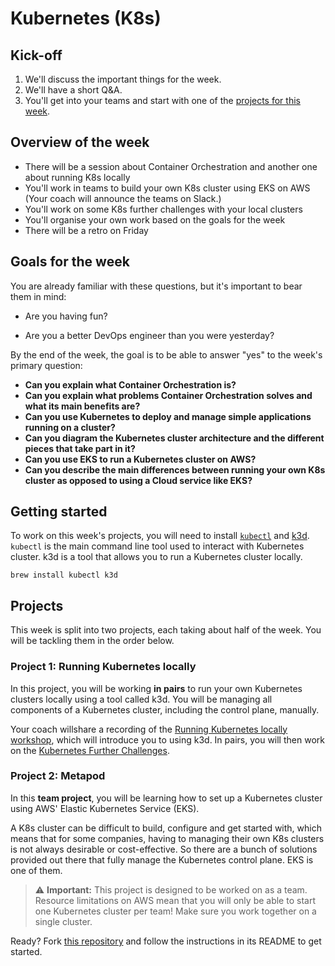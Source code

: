 # Kubernetes (K8s)

## Kick-off

1. We'll discuss the important things for the week.
2. We'll have a short Q&A.
3. You'll get into your teams and start with one of the [projects for this week](#projects).

## Overview of the week

- There will be a session about Container Orchestration and another one about running K8s locally
- You'll work in teams to build your own K8s cluster using EKS on AWS (Your coach will announce the teams on Slack.)
- You'll work on some K8s further challenges with your local clusters
- You'll organise your own work based on the goals for the week
- There will be a retro on Friday

## Goals for the week

You are already familiar with these questions, but it's important to bear them in mind:

* Are you having fun?

* Are you a better DevOps engineer than you were yesterday?

By the end of the week, the goal is to be able to answer "yes" to the week's primary question:

* **Can you explain what Container Orchestration is?**
* **Can you explain what problems Container Orchestration solves and what its main benefits are?**
* **Can you use Kubernetes to deploy and manage simple applications running on a cluster?**
* **Can you diagram the Kubernetes cluster architecture and the different pieces that take part in it?**
* **Can you use EKS to run a Kubernetes cluster on AWS?**
* **Can you describe the main differences between running your own K8s cluster as opposed to using a Cloud service like EKS?**

## Getting started

To work on this week's projects, you will need to install [`kubectl`](https://kubernetes.io/docs/tasks/tools/#kubectl) and [k3d](https://k3d.io/). 
`kubectl` is the main command line tool used to interact with Kubernetes cluster.
k3d is a tool that allows you to run a Kubernetes cluster locally.

```
brew install kubectl k3d
```

## Projects

This week is split into two projects, each taking about half of the week.
You will be tackling them in the order below.

### Project 1: Running Kubernetes locally

In this project, you will be working **in pairs** to run your own Kubernetes clusters locally using a tool called k3d.
You will be managing all components of a Kubernetes cluster, including the control plane, manually.

Your coach willshare a recording of the [Running Kubernetes locally workshop](/workshops/week-5/running_k8s_locally.md), which will introduce you to using k3d.
In pairs, you will then work on the [Kubernetes Further Challenges](k8s-further-challenges.md).

### Project 2: Metapod

In this **team project**, you will be learning how to set up a Kubernetes cluster using AWS' Elastic Kubernetes Service (EKS). 

A K8s cluster can be difficult to build, configure and get started with, which means that for some companies, having to managing their own K8s clusters is not always desirable or cost-effective. 
So there are a bunch of solutions provided out there that fully manage the Kubernetes control plane.
EKS is one of them.

> :warning: **Important:** This project is designed to be worked on as a team. Resource limitations on AWS mean that you will only be able to start one Kubernetes cluster per team! Make sure you work together on a single cluster.

Ready? Fork [this repository](https://gitlab.com/makers-students/metapod) and follow the instructions in its README to get started.
